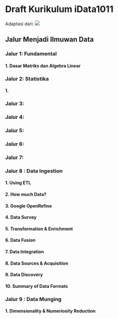 # Draft Kurikulum iData1011

Adaptasi dari:
![](https://cdn-images-1.medium.com/max/1600/0*C2eUsvALEoqx20re.png)

## Jalur Menjadi Ilmuwan Data
### Jalur 1: Fundamental
#### 1. Dasar Matriks dan Algebra Linear

### Jalur 2: Statistika
#### 1. 

### Jalur 3:
### Jalur 4:
### Jalur 5:
### Jalur 6:
### Jalur 7:


### Jalur 8 : Data Ingestion
#### 1. Using ETL
#### 2. How much Data?
#### 3. Google OpenRefine
#### 4. Data Survey
#### 5. Transformation & Enrichment
#### 6. Data Fusion
#### 7. Data Integration
#### 8. Data Sources & Acquisition
#### 9. Data Discovery
#### 10. Summary of Data Formats

### Jalur 9 : Data Munging
#### 1. Dimensionality & Numeriosity Reduction
